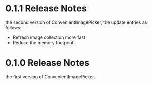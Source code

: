 # 0.1.1 Release Notes

the second version of ConvenientImagePicker, the update entries as follows:

* Refresh image collection more fast
* Reduce the memory footprint


# 0.1.0 Release Notes

the first version of ConvenientImagePicker.
